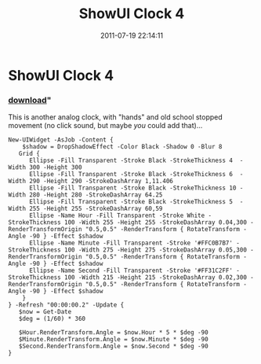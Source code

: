 ﻿---
pid:            2806
parent:         0
children:       
poster:         Joel Bennett
title:          ShowUI Clock 4
date:           2011-07-19 22:14:11
format:         posh
---

# ShowUI Clock 4

### [download](2806.ps1)"

This is another analog clock, with "hands" and old school stopped movement (no click sound, but maybe _you_ could add that)...

```posh
New-UIWidget -AsJob -Content { 
    $shadow = DropShadowEffect -Color Black -Shadow 0 -Blur 8
   Grid {
      Ellipse -Fill Transparent -Stroke Black -StrokeThickness 4  -Width 300 -Height 300 
      Ellipse -Fill Transparent -Stroke Black -StrokeThickness 6  -Width 290 -Height 290 -StrokeDashArray 1,11.406
      Ellipse -Fill Transparent -Stroke Black -StrokeThickness 10 -Width 280 -Height 280 -StrokeDashArray 64.25
      Ellipse -Fill Transparent -Stroke Black -StrokeThickness 5  -Width 255 -Height 255 -StrokeDashArray 60,59
      Ellipse -Name Hour -Fill Transparent -Stroke White -StrokeThickness 100 -Width 255 -Height 255 -StrokeDashArray 0.04,300 -RenderTransformOrigin "0.5,0.5" -RenderTransform { RotateTransform -Angle -90 } -Effect $shadow 
      Ellipse -Name Minute -Fill Transparent -Stroke '#FFC0B7B7' -StrokeThickness 100 -Width 275 -Height 275 -StrokeDashArray 0.05,300 -RenderTransformOrigin "0.5,0.5" -RenderTransform { RotateTransform -Angle -90 } -Effect $shadow 
      Ellipse -Name Second -Fill Transparent -Stroke '#FF31C2FF' -StrokeThickness 100 -Width 215 -Height 215 -StrokeDashArray 0.02,300 -RenderTransformOrigin "0.5,0.5" -RenderTransform { RotateTransform -Angle -90 } -Effect $shadow 
    }
} -Refresh "00:00:00.2" -Update { 
   $now = Get-Date
   $deg = (1/60) * 360
   
   $Hour.RenderTransform.Angle = $now.Hour * 5 * $deg -90
   $Minute.RenderTransform.Angle = $now.Minute * $deg -90
   $Second.RenderTransform.Angle = $now.Second * $deg -90
}
```
